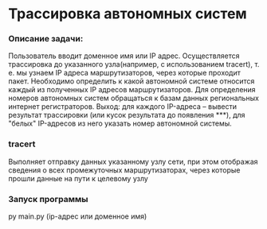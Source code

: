 # Трассировка автономных систем
### Описание задачи:
Пользователь вводит доменное имя или IP адрес. Осуществляется трассировка до указанного узла(например, с использованием tracert), т. е. мы узнаем IP адреса маршрутизаторов, через которые проходит пакет.
Необходимо определить к какой автономной системе относится каждый из полученных IP адресов маршрутизаторов. 
Для определения номеров автономных систем обращаться к базам данных региональных интернет регистраторов. Выход: для каждого IP-адреса – вывести результат трассировки (или кусок результата до появления ***), для "белых" IP-адресов из него указать номер автономной системы.


### tracert
Выполняет отправку данных указанному узлу сети, при этом отображая сведения о всех промежуточных маршрутизаторах, через которые прошли данные на пути к целевому узлу


### Запуск программы
py main.py (ip-адрес или доменное имя)